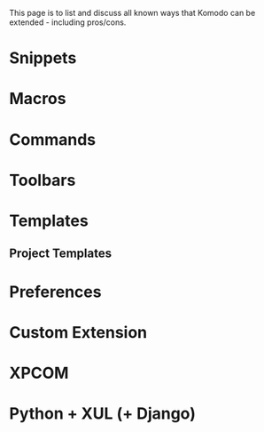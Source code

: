 This page is to list and discuss all known ways that Komodo can be extended - including pros/cons.

# Snippets #
# Macros #
# Commands #
# Toolbars #
# Templates #
## Project Templates ##
# Preferences #

# Custom Extension #

# XPCOM #

# Python + XUL (+ Django) #

